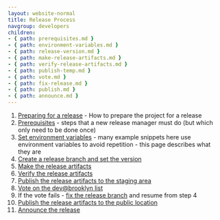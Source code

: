 ```yaml
---
layout: website-normal
title: Release Process
navgroup: developers
children:
- { path: prerequisites.md }
- { path: environment-variables.md }
- { path: release-version.md }
- { path: make-release-artifacts.md }
- { path: verify-release-artifacts.md }
- { path: publish-temp.md }
- { path: vote.md }
- { path: fix-release.md }
- { path: publish.md }
- { path: announce.md }
---
```

1. [Preparing for a release](prepare-for-release.md) - How to prepare the project for a release
2. [Prerequisites](prerequisites.md) - steps that a new release manager must do (but which only need to be done once)
3. [Set environment variables](environment-variables.md) - many example snippets here use environment variables to
   avoid repetition - this page describes what they are
4. [Create a release branch and set the version](release-version.md)
5. [Make the release artifacts](make-release-artifacts.md)
6. [Verify the release artifacts](verify-release-artifacts.md)
7. [Publish the release artifacts to the staging area](publish-temp.md)
8. [Vote on the dev@brooklyn list](vote.md)
  1. If the vote fails - [fix the release branch](fix-release.md) and resume from step 4
9. [Publish the release artifacts to the public location](publish.md)
10. [Announce the release](announce.md)
